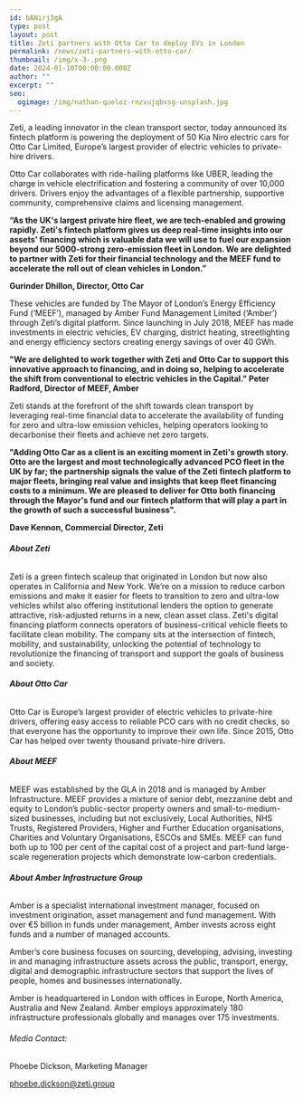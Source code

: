 ```yaml
---
id: bANirj3gA
type: post
layout: post
title: Zeti partners with Otto Car to deploy EVs in London
permalink: /news/zeti-partners-with-otto-car/
thumbnail: /img/x-3-.png
date: 2024-01-10T00:00:00.000Z
author: ""
excerpt: ""
seo:
  ogimage: /img/nathan-queloz-rnzvujqbvsg-unsplash.jpg
---
```

Zeti, a leading innovator in the clean transport sector, today announced its fintech platform is powering the deployment of 50 Kia Niro electric cars for Otto Car Limited, Europe’s largest provider of electric vehicles to private-hire drivers.

Otto Car collaborates with ride-hailing platforms like UBER, leading the charge in vehicle electrification and fostering a community of over 10,000 drivers. Drivers enjoy the advantages of a flexible partnership, supportive community, comprehensive claims and licensing management.

**“As the UK's largest private hire fleet, we are tech-enabled and growing rapidly. Zeti's fintech platform gives us deep real-time insights into our assets' financing which is valuable data we will use to fuel our expansion beyond our 5000-strong zero-emission fleet in London. We are delighted to partner with Zeti for their financial technology and the MEEF fund to accelerate the roll out of clean vehicles in London.”**

**Gurinder Dhillon, Director, Otto Car**[](https://uk.linkedin.com/in/gurinder-dhillon)

These vehicles are funded by The Mayor of London’s Energy Efficiency Fund (‘MEEF’), managed by Amber Fund Management Limited (‘Amber’) through Zeti’s digital platform. Since launching in July 2018, MEEF has made investments in electric vehicles, EV charging, district heating, streetlighting and energy efficiency sectors creating energy savings of over 40 GWh.

**"We are delighted to work together with Zeti and Otto Car to support this innovative approach to financing, and in doing so, helping to accelerate the shift from conventional to electric vehicles in the Capital."
Peter Radford, Director of MEEF, Amber**

Zeti stands at the forefront of the shift towards clean transport by leveraging real-time financial data to accelerate the availability of funding for zero and ultra-low emission vehicles, helping operators looking to decarbonise their fleets and achieve net zero targets.

**"Adding Otto Car as a client is an exciting moment in Zeti's growth story. Otto are the largest and most technologically advanced PCO fleet in the UK by far; the partnership signals the value of the Zeti fintech platform to major fleets, bringing real value and insights that keep fleet financing costs to a minimum. We are pleased to deliver for Otto both financing through the Mayor's fund and our fintech platform that will play a part in the growth of such a successful business".**

**Dave Kennon, Commercial Director, Zeti**

###### **About Zeti**

Zeti is a green fintech scaleup that originated in London but now also operates in California and New York. We’re on a mission to reduce carbon emissions and make it easier for fleets to transition to zero and ultra-low vehicles whilst also offering institutional lenders the option to generate attractive, risk-adjusted returns in a new, clean asset class. Zeti's digital financing platform connects operators of business-critical vehicle fleets to facilitate clean mobility. The company sits at the intersection of fintech, mobility, and sustainability, unlocking the potential of technology to revolutionize the financing of transport and support the goals of business and society.

###### **About Otto Car**

Otto Car is Europe’s largest provider of electric vehicles to private-hire drivers, offering easy access to reliable PCO cars with no credit checks, so that everyone has the opportunity to improve their own life. Since 2015, Otto Car has helped over twenty thousand private-hire drivers.

###### **About MEEF**

MEEF was established by the GLA in 2018 and is managed by Amber Infrastructure. MEEF provides a mixture of senior debt, mezzanine debt and equity to London’s public-sector property owners and small-to-medium-sized businesses, including but not exclusively, Local Authorities, NHS Trusts, Registered Providers, Higher and Further Education organisations, Charities and Voluntary Organisations, ESCOs and SMEs. MEEF can fund both up to 100 per cent of the capital cost of a project and part-fund large-scale regeneration projects which demonstrate low-carbon credentials.

###### **About Amber Infrastructure Group**

Amber is a specialist international investment manager, focused on investment origination, asset management and fund management.  With over €5 billion in funds under management, Amber invests across eight funds and a number of managed accounts.


Amber’s core business focuses on sourcing, developing, advising, investing in and managing infrastructure assets across the public, transport, energy, digital and demographic infrastructure sectors that support the lives of people, homes and businesses internationally.


Amber is headquartered in London with offices in Europe, North America, Australia and New Zealand. Amber employs approximately 180 infrastructure professionals globally and manages over 175 investments.

###### Media Contact:

Phoebe Dickson, Marketing Manager

[phoebe.dickson@zeti.group](mailto:phoebe.dickson@zeti.group)